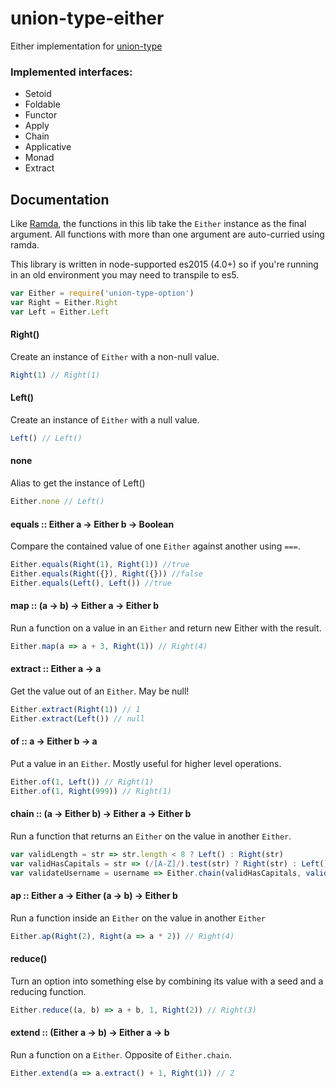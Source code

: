 union-type-either
=================

Either implementation for [union-type](https://github.com/paldepind/union-type)


### Implemented interfaces:
* Setoid
* Foldable
* Functor
* Apply
* Chain
* Applicative
* Monad
* Extract


Documentation
-------------
Like [Ramda](https://github.com/ramda/ramda), the functions in this lib take
the `Either` instance as the final argument. All functions with more than one
argument are auto-curried using ramda.

This library is written in node-supported es2015 (4.0+) so if you're running in
an old environment you may need to transpile to es5.

```js
var Either = require('union-type-option')
var Right = Either.Right
var Left = Either.Left
```

#### Right()
Create an instance of `Either` with a non-null value.
```js
Right(1) // Right(1)
```

#### Left()
Create an instance of `Either` with a null value.
```js
Left() // Left()
```

#### none
Alias to get the instance of Left()
```js
Either.none // Left()
```

#### equals :: Either a -> Either b -> Boolean
Compare the contained value of one `Either` against another using `===`.

```js
Either.equals(Right(1), Right(1)) //true
Either.equals(Right({}), Right({})) //false
Either.equals(Left(), Left()) //true
```

#### map :: (a -> b) -> Either a -> Either b
Run a function on a value in an `Either` and return new Either with the result.
```js
Either.map(a => a + 3, Right(1)) // Right(4)
```

#### extract :: Either a -> a
Get the value out of an `Either`. May be null!
```js
Either.extract(Right(1)) // 1
Either.extract(Left()) // null
```

#### of :: a -> Either b -> a
Put a value in an `Either`. Mostly useful for higher level operations.
```js
Either.of(1, Left()) // Right(1)
Either.of(1, Right(999)) // Right(1)
```

#### chain :: (a -> Either b) -> Either a -> Either b
Run a function that returns an `Either` on the value in another `Either`.
```js
var validLength = str => str.length < 8 ? Left() : Right(str)
var validHasCapitals = str => (/[A-Z]/).test(str) ? Right(str) : Left()
var validateUsername = username => Either.chain(validHasCapitals, validLength(username))
```

#### ap :: Either a -> Either (a -> b) -> Either b
Run a function inside an `Either` on the value in another `Either`

```js
Either.ap(Right(2), Right(a => a * 2)) // Right(4)
```

#### reduce()
Turn an option into something else by combining its value with a seed and a reducing function.

```js
Either.reduce((a, b) => a + b, 1, Right(2)) // Right(3)
```

#### extend :: (Either a -> b) -> Either a -> b
Run a function on a `Either`. Opposite of `Either.chain`.

```js
Either.extend(a => a.extract() + 1, Right(1)) // 2
```
